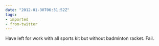 ```yaml
---
date: "2012-01-30T06:31:52Z"
tags:
- imported
- from-twitter
---
```

Have left for work with all sports kit but without badminton racket. Fail.
